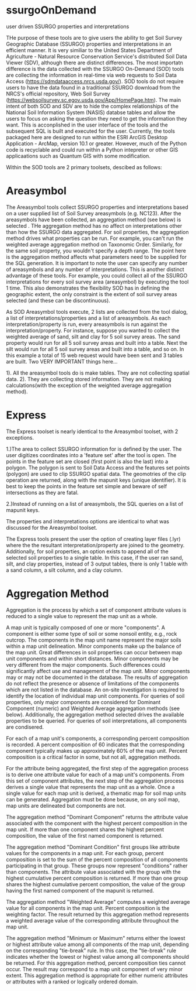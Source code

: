 # ssurgoOnDemand
user driven SSURGO properties and interpretations


THe purpose of these tools are to give users the ability to get Soil Survey Geographic Database (SSURGO) properties and interpretations in an efficient manner.  It is very similiar to the United States Department of Agriculture  - Natural Resource Conservation Service's distributed Soil Data Viewer (SDV), although there are distinct differences.  The most importatn difference is the data collected with the SSURGO On-Demand (SOD) tools are collecting the information in real-time via web requests to Soil Data Access (https://sdmdataaccess.nrcs.usda.gov/).  SOD tools do not require users to have the data found in a traditional SSURGO download from the NRCS's official repository, Web Soil Survey (https://websoilsurvey.sc.egov.usda.gov/App/HomePage.htm).  The main intent of both SOD and SDV are to hide the complex relationships of the National Soil Information System (NASIS) databse tables and allow the users to focus on asking the question they need to get the information they want.  This is acconplished in the user interface of the tools and the subsequent SQL is built and executed for the user. Currently, the tools packaged here are designed to run within the ESRI ArcGIS Desktop Application - ArcMap, version 10.1 or greater.  However, much of the Python code is recyclable and could run within a Python intepreter or other GIS applicaations such as Quantum GIS with some modification.

Within the SOD tools are 2 primary toolsets, descibed as follows:

<H1>Areasymbol</H1>
The Areasymbol tools collect SSURGO properties and interpretations based on a user supplied list of Soil Survey areasymbols (e.g. NC123).  After the areasymbols have been collected, an aggregation method (see below) is selected .  THe aggregation method has no affect on interpretations other than how the SSURGO data aggregated.  For soil properties, the aggregation method drives what properties can be run.  For example, you can't run the weighted average aggregation method on Taxonomic Order. Similarly, for the same soil property, you wouldn't specify a depth range.  The point here is the aggregation method affects what parameters need to be supplied for the SQL generation.  It is important to note the user can specify any number of areasymbols and any number of interpretations.  This is another distinct advantage of these tools.  For example, you could collect all of the SSURGO interpretations for every soil survey area (areasymbol) by executing the tool 1 time.  This also demonstrates the flexibility SOD has in defining the geographic extent, the only constraint is the extent of soil survey areas selected (and these can be discontinuous).  
 
 As SOD Areasymbol tools execute, 2 lists are collected from the tool dialog, a list of interpretations/properties and a list of areasymbols.  As each interpretation/property is run, every areasymbols is run against the interpretation/property.  For instance, suppose you wanted to collect the weighted average of sand, silt and clay for 5 soil survey areas.  The sand property would run for all 5 soil survey areas and built into a table.  Next the silt would run for all 5 soil survey areas and built into a table, and so on.  In this example a total of 15 web request would have been sent and 3 tables are built.  Two VERY IMPORTANT things here... 
 
 1). All the areasymbol tools do is make tables.  They are not collecting spatial data.
 2). They are collecting stored information.  They are not making calculations(with the exception of the weighted average aggregation method).

<H1>Express</H1>
The Express toolset is nearly identical to the Areasymbol toolset, with 2 exceptions.

1.)The area to collect SSURGO information for is defined by the user.  The user digitizes coordinates into a 'feature set' after the tool is open. The points in the feature set are closed (first point is also the last) into a polygon.  The polygon is sent to Soil Data Access and the features set points (polygon) are used to clip SSURGO spatial data.  The geomotries of the clip operation are returned, along with the mapunit keys (unique identifier). It is best to keep the points in the feature set simple and beware of self intersections as they are fatal.

2.)Instead of running on a list of areasymbols, the SQL queries on a list of mapunit keys.

The properties and interpretations options are identical to what was discussed for the Areasymbol toolset.

The Express tools present the user the option of creating layer files (.lyr) where the the resultant interpretation/property are joined to the geometry.  Additionally, for soil properties, an option exists to append all of the selected soil properties to a single table.  In this case, if the user ran sand, silt, and clay properties, instead of 3 output tables, there is only 1 table with a sand column, a silt column, and a clay column.

<H1>Aggregation Method</H1>
Aggregation is the process by which a set of component attribute values is reduced to a single value to represent the map unit as a whole.

A map unit is typically composed of one or more "components". A component is either some type of soil or some nonsoil entity, e.g., rock outcrop. The components in the map unit name represent the major soils within a map unit delineation. Minor components make up the balance of the map unit. Great differences in soil properties can occur between map unit components and within short distances. Minor components may be very different from the major components. Such differences could significantly affect use and management of the map unit. Minor components may or may not be documented in the database. The results of aggregation do not reflect the presence or absence of limitations of the components which are not listed in the database. An on-site investigation is required to identify the location of individual map unit components. For queries of soil properties, only major components are considered for Dominant Component (numeric) and Weighted Average aggregation methods (see below). Additionally, the aggregation method selected drives the available properties to be queried. For queries of soil interpretations, all components are condisered.

For each of a map unit's components, a corresponding percent composition is recorded. A percent composition of 60 indicates that the corresponding component typically makes up approximately 60% of the map unit. Percent composition is a critical factor in some, but not all, aggregation methods.

For the attribute being aggregated, the first step of the aggregation process is to derive one attribute value for each of a map unit's components. From this set of component attributes, the next step of the aggregation process derives a single value that represents the map unit as a whole. Once a single value for each map unit is derived, a thematic map for soil map units can be generated. Aggregation must be done because, on any soil map, map units are delineated but components are not.

The aggregation method "Dominant Component" returns the attribute value associated with the component with the highest percent composition in the map unit. If more than one component shares the highest percent composition, the value of the first named component is returned.

The aggregation method "Dominant Condition" first groups like attribute values for the components in a map unit. For each group, percent composition is set to the sum of the percent composition of all components participating in that group. These groups now represent "conditions" rather than components. The attribute value associated with the group with the highest cumulative percent composition is returned. If more than one group shares the highest cumulative percent composition, the value of the group having the first named component of the mapunit is returned.

The aggregation method "Weighted Average" computes a weighted average value for all components in the map unit. Percent composition is the weighting factor. The result returned by this aggregation method represents a weighted average value of the corresponding attribute throughout the map unit.

The aggregation method "Minimum or Maximum" returns either the lowest or highest attribute value among all components of the map unit, depending on the corresponding "tie-break" rule. In this case, the "tie-break" rule indicates whether the lowest or highest value among all components should be returned. For this aggregation method, percent composition ties cannot occur. The result may correspond to a map unit component of very minor extent. This aggregation method is appropriate for either numeric attributes or attributes with a ranked or logically ordered domain.


